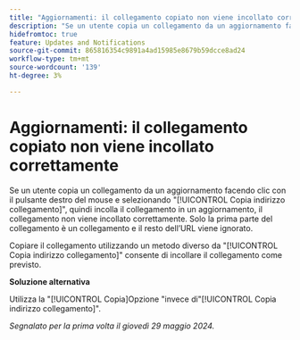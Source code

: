 ```yaml
---
title: "Aggiornamenti: il collegamento copiato non viene incollato correttamente"
description: "Se un utente copia un collegamento da un aggiornamento facendo clic con il pulsante destro del mouse e selezionando Copia indirizzo collegamento, quindi incolla il collegamento in un aggiornamento, il collegamento non viene incollato correttamente. Solo la prima parte del collegamento è un collegamento e il resto dell’URL viene ignorato."
hidefromtoc: true
feature: Updates and Notifications
source-git-commit: 865816354c9891a4ad15985e8679b59dcce8ad24
workflow-type: tm+mt
source-wordcount: '139'
ht-degree: 3%

---
```



# Aggiornamenti: il collegamento copiato non viene incollato correttamente

Se un utente copia un collegamento da un aggiornamento facendo clic con il pulsante destro del mouse e selezionando &quot;[!UICONTROL Copia indirizzo collegamento]&quot;, quindi incolla il collegamento in un aggiornamento, il collegamento non viene incollato correttamente. Solo la prima parte del collegamento è un collegamento e il resto dell’URL viene ignorato.

Copiare il collegamento utilizzando un metodo diverso da &quot;[!UICONTROL Copia indirizzo collegamento]&quot; consente di incollare il collegamento come previsto.

**Soluzione alternativa**

Utilizza la &quot;[!UICONTROL Copia]Opzione &quot;invece di&quot;[!UICONTROL Copia indirizzo collegamento]&quot;.

_Segnalato per la prima volta il giovedì 29 maggio 2024._
